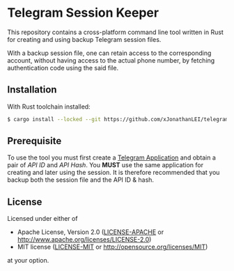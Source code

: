 # Telegram Session Keeper

This repository contains a cross-platform command line tool written in Rust for creating and using backup Telegram session files.

With a backup session file, one can retain access to the corresponding account, without having access to the actual phone number, by fetching authentication code using the said file.

## Installation

With Rust toolchain installed:

```sh
$ cargo install --locked --git https://github.com/xJonathanLEI/telegram-session-keeper
```

## Prerequisite

To use the tool you must first create a [Telegram Application](https://core.telegram.org/api/obtaining_api_id) and obtain a pair of _API ID_ and _API Hash_. You **MUST** use the same application for creating and later using the session. It is therefore recommended that you backup both the session file and the API ID & hash.

## License

Licensed under either of

- Apache License, Version 2.0 ([LICENSE-APACHE](./LICENSE-APACHE) or <http://www.apache.org/licenses/LICENSE-2.0>)
- MIT license ([LICENSE-MIT](./LICENSE-MIT) or <http://opensource.org/licenses/MIT>)

at your option.
